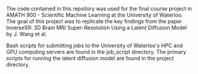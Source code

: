 The code contained in this repsitory was used for the final course project in AMATH 900 - Scientific Machine Learning at the University of Waterloo. The goal of this project was to replicate the key findings from the paper InverseSR: 3D Brain MRI Super-Resolution Using a Latent Diffusion Model by J. Wang et al. 

Bash scripts for submitting jobs to the University of Waterloo's HPC and GPU computing servers are found in the job_script directory. The primary scripts for running the latent diffusion model are found in the project directory.
